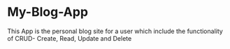 # My-Blog-App
This App is the personal blog site for a user which include the functionality of CRUD- Create, Read, Update and Delete
